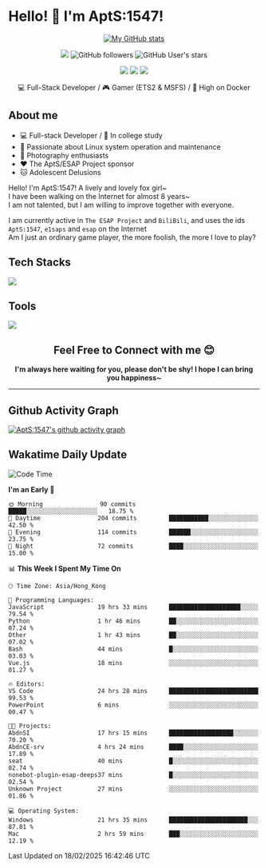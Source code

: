# Hello! 👋 I'm AptS:1547! 

<div align="center">

 [![My GitHub stats](https://github-readme-stats.vercel.app/api?username=AptS-1547&show_icons=true&theme=transparent)](https://github.com/AptS-1547)

 ![](https://komarev.com/ghpvc/?username=AptS-1547&color=blue&style=flat-square)
 ![GitHub followers](https://img.shields.io/github/followers/AptS-1547?style=flat-square)
 ![GitHub User's stars](https://img.shields.io/github/stars/AptS-1547?style=flat-square)
 
 [![](https://img.shields.io/badge/website-4493f8?style=for-the-badge&logo=About.me&logoColor=white)](https://esaps.net/)
 [![](https://img.shields.io/badge/RSS-4493f8?style=for-the-badge&logo=rss&logoColor=white)](https://esaps.net/feed/)
 [![](https://img.shields.io/badge/Email-4493f8?style=for-the-badge&logo=gmail&logoColor=white)](mailto:apts-1547@esaps.net)

 💻 Full-Stack Developer / 🎮 Gamer (ETS2 & MSFS) / 🐋 High on Docker

</div>

## About me

- 💻 Full-stack Developer / 🏫 In college study
- 📶 Passionate about Linux system operation and maintenance
- 📸 Photography enthusiasts
- ❤ The AptS/ESAP Project sponsor
- 🐱 Adolescent Delusions

Hello! I'm AptS:1547! A lively and lovely fox girl~  
I have been walking on the Internet for almost 8 years~  
I am not talented, but I am willing to improve together with everyone.  

I am currently active in `The ESAP Project` and `BiliBili`, and uses the ids `AptS:1547`, `e1saps` and `esap` on the Internet  
Am I just an ordinary game player, the more foolish, the more I love to play?  

## Tech Stacks
<a href="https://skillicons.dev">
  <img src="https://skillicons.dev/icons?i=py,arduino,php,html,css,javascript,typescript,bash,java,kotlin,vue,go,nodejs,cpp,rust,tailwind" />
</a>
   
## Tools

<a href="https://skillicons.dev">
  <img src="https://skillicons.dev/icons?i=ae,pr,ps,au,blender,visualstudio,vscode,androidstudio,idea,anaconda,gradle,maven,npm,vite,yarn,cloudflare,docker,git,github,githubactions,jenkins,nginx,workers,wordpress,sentry,grafana,prometheus,postgres,mysql,mongodb,redis" />
</a>

## <div align="center"> Feel Free to Connect with me 😊 </div>

**<div align="center">I'm always here waiting for you, please don't be shy! I hope I can bring you happiness~</div>**

----------------------

## Github Activity Graph

[![AptS:1547's github activity graph](https://github-readme-activity-graph.vercel.app/graph?username=AptS-1547&theme=react-dark)](https://github.com/AptS-1547)

## Wakatime Daily Update

<!--START_SECTION:waka-->
![Code Time](http://img.shields.io/badge/Code%20Time-242%20hrs%2034%20mins-blue)

**I'm an Early 🐤** 

```text
🌞 Morning                90 commits          █████░░░░░░░░░░░░░░░░░░░░   18.75 % 
🌆 Daytime                204 commits         ███████████░░░░░░░░░░░░░░   42.50 % 
🌃 Evening                114 commits         ██████░░░░░░░░░░░░░░░░░░░   23.75 % 
🌙 Night                  72 commits          ████░░░░░░░░░░░░░░░░░░░░░   15.00 % 
```


📊 **This Week I Spent My Time On** 

```text
🕑︎ Time Zone: Asia/Hong_Kong

💬 Programming Languages: 
JavaScript               19 hrs 33 mins      ████████████████████░░░░░   79.54 % 
Python                   1 hr 46 mins        ██░░░░░░░░░░░░░░░░░░░░░░░   07.24 % 
Other                    1 hr 43 mins        ██░░░░░░░░░░░░░░░░░░░░░░░   07.02 % 
Bash                     44 mins             █░░░░░░░░░░░░░░░░░░░░░░░░   03.03 % 
Vue.js                   18 mins             ░░░░░░░░░░░░░░░░░░░░░░░░░   01.27 % 

🔥 Editors: 
VS Code                  24 hrs 28 mins      █████████████████████████   99.53 % 
PowerPoint               6 mins              ░░░░░░░░░░░░░░░░░░░░░░░░░   00.47 % 

🐱‍💻 Projects: 
AbdnSI                   17 hrs 15 mins      ██████████████████░░░░░░░   70.20 % 
AbdnCE-srv               4 hrs 24 mins       ████░░░░░░░░░░░░░░░░░░░░░   17.89 % 
seat                     40 mins             █░░░░░░░░░░░░░░░░░░░░░░░░   02.74 % 
nonebot-plugin-esap-deeps37 mins             █░░░░░░░░░░░░░░░░░░░░░░░░   02.54 % 
Unknown Project          27 mins             ░░░░░░░░░░░░░░░░░░░░░░░░░   01.86 % 

💻 Operating System: 
Windows                  21 hrs 35 mins      ██████████████████████░░░   87.81 % 
Mac                      2 hrs 59 mins       ███░░░░░░░░░░░░░░░░░░░░░░   12.19 % 
```


 Last Updated on 18/02/2025 16:42:46 UTC
<!--END_SECTION:waka-->
